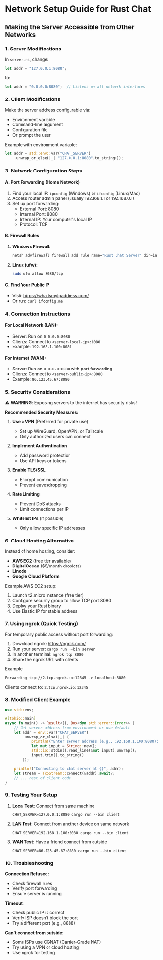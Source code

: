 # Network Setup Guide for Rust Chat

## Making the Server Accessible from Other Networks

### 1. Server Modifications

In `server.rs`, change:
```rust
let addr = "127.0.0.1:8080";
```
to:
```rust
let addr = "0.0.0.0:8080";  // Listens on all network interfaces
```

### 2. Client Modifications

Make the server address configurable via:
- Environment variable
- Command-line argument
- Configuration file
- Or prompt the user

Example with environment variable:
```rust
let addr = std::env::var("CHAT_SERVER")
    .unwrap_or_else(|_| "127.0.0.1:8080".to_string());
```

### 3. Network Configuration Steps

#### A. Port Forwarding (Home Network)
1. Find your local IP: `ipconfig` (Windows) or `ifconfig` (Linux/Mac)
2. Access router admin panel (usually 192.168.1.1 or 192.168.0.1)
3. Set up port forwarding:
   - External Port: 8080
   - Internal Port: 8080
   - Internal IP: Your computer's local IP
   - Protocol: TCP

#### B. Firewall Rules
1. **Windows Firewall:**
   ```cmd
   netsh advfirewall firewall add rule name="Rust Chat Server" dir=in action=allow protocol=TCP localport=8080
   ```

2. **Linux (ufw):**
   ```bash
   sudo ufw allow 8080/tcp
   ```

#### C. Find Your Public IP
- Visit: https://whatismyipaddress.com/
- Or run: `curl ifconfig.me`

### 4. Connection Instructions

#### For Local Network (LAN):
- Server: Run on `0.0.0.0:8080`
- Clients: Connect to `<server-local-ip>:8080`
- Example: `192.168.1.100:8080`

#### For Internet (WAN):
- Server: Run on `0.0.0.0:8080` with port forwarding
- Clients: Connect to `<server-public-ip>:8080`
- Example: `86.123.45.67:8080`

### 5. Security Considerations

⚠️ **WARNING**: Exposing servers to the internet has security risks!

**Recommended Security Measures:**
1. **Use a VPN** (Preferred for private use)
   - Set up WireGuard, OpenVPN, or Tailscale
   - Only authorized users can connect

2. **Implement Authentication**
   - Add password protection
   - Use API keys or tokens

3. **Enable TLS/SSL**
   - Encrypt communication
   - Prevent eavesdropping

4. **Rate Limiting**
   - Prevent DoS attacks
   - Limit connections per IP

5. **Whitelist IPs** (if possible)
   - Only allow specific IP addresses

### 6. Cloud Hosting Alternative

Instead of home hosting, consider:
- **AWS EC2** (free tier available)
- **DigitalOcean** ($5/month droplets)
- **Linode**
- **Google Cloud Platform**

Example AWS EC2 setup:
1. Launch t2.micro instance (free tier)
2. Configure security group to allow TCP port 8080
3. Deploy your Rust binary
4. Use Elastic IP for stable address

### 7. Using ngrok (Quick Testing)

For temporary public access without port forwarding:
1. Download ngrok: https://ngrok.com/
2. Run your server: `cargo run --bin server`
3. In another terminal: `ngrok tcp 8080`
4. Share the ngrok URL with clients

Example:
```
Forwarding tcp://2.tcp.ngrok.io:12345 -> localhost:8080
```

Clients connect to: `2.tcp.ngrok.io:12345`

### 8. Modified Client Example

```rust
use std::env;

#[tokio::main]
async fn main() -> Result<(), Box<dyn std::error::Error>> {
    // Get server address from environment or use default
    let addr = env::var("CHAT_SERVER")
        .unwrap_or_else(|_| {
            println!("Enter server address (e.g., 192.168.1.100:8080): ");
            let mut input = String::new();
            std::io::stdin().read_line(&mut input).unwrap();
            input.trim().to_string()
        });
    
    println!("Connecting to chat server at {}", addr);
    let stream = TcpStream::connect(&addr).await?;
    // ... rest of client code
}
```

### 9. Testing Your Setup

1. **Local Test**: Connect from same machine
   ```
   CHAT_SERVER=127.0.0.1:8080 cargo run --bin client
   ```

2. **LAN Test**: Connect from another device on same network
   ```
   CHAT_SERVER=192.168.1.100:8080 cargo run --bin client
   ```

3. **WAN Test**: Have a friend connect from outside
   ```
   CHAT_SERVER=86.123.45.67:8080 cargo run --bin client
   ```

### 10. Troubleshooting

**Connection Refused:**
- Check firewall rules
- Verify port forwarding
- Ensure server is running

**Timeout:**
- Check public IP is correct
- Verify ISP doesn't block the port
- Try a different port (e.g., 8888)

**Can't connect from outside:**
- Some ISPs use CGNAT (Carrier-Grade NAT)
- Try using a VPN or cloud hosting
- Use ngrok for testing